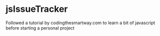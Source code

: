 # jsIssueTracker
Followed a tutorial by codingthesmartway.com to learn a bit of javascript before starting a personal project
